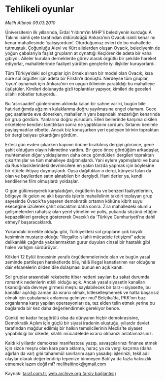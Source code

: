 # Tehlikeli oyunlar

*Melih Altınok 09.03.2010*

<div class="yazi"><p>Üniversitenin ilk yıllarında, Erdal Yıldırım’ın MHP’li belediyenin kurduğu A Takımı isimli çete tarafından öldürüldüğü Ankara’nın Ovacık isimli kenar mı kenar mahallesinde ‘çalışıyordum’. Oturduğumuz evleri de bu mahallede tutmuştuk. Çoğunluğu Alevi ve Kürt ailelerden oluşan Ovacık, belediyenin de yoğun çabalarıyla faşist grupların at oynattığı Keçiören’de adeta bir vaha gibiydi. Aileler kurulan derneklerde görev alarak örgütlü bir şekilde hareket ediyorlar, mahallelerinde faaliyet yürüten gençlerle iyi ilişkiler kuruyorlardı.</p>
<p>Tüm Türkiye’deki sol gruplar için örnek alınan bir model olan Ovacık, kısa süre sol örgütler için adeta bir Filistin’e dönüştü. Nerdeyse tüm gruplar, ‘oyun’ oynamak için Ankara’nın en uygun ikliminin yaratıldığı bu mahalleye üşüştüler. Kimileri dolunayda gizli toplantılar yapıyor, kimileri de geceleri silahlı nöbetler tutuyordu.</p>
<p>Bu ‘asrısaadet’ günlerinden aklımda kalan bir sahne var ki, bugün bile hatırladığımda ağzımın kulaklarıma doğru yayılmasına engel olamam. Gece geç saatlerde eve dönerken, mahallenin yanı başındaki mezarlığın kenarında bir grup gördüm. Yanlarına doğru yürüdüm. Elleri bellerinde karşıma dikilen erketelere kendimi tanıttıktan sonra ne yaptıklarını sordum. Sırlarını benimle paylaşmadılar elbette. Ancak biz konuşurken yeri eşeleyen birinin topraktan bir dergi balyası çıkardığını gördüm.</p>
<p>Ertesi gün evden çıkarken kapının önüne bırakılmış dergiyi görünce, gece şahit olduğum olayın hikmetine vardım. Bir gece önce gördüğüm arkadaşlar, muhtemelen diğer yoldaşlarının daha önce gömdükleri dergileri topraktan çıkartmışlar ve tüm mahalleye dağıtmışlardı. Yani eylem yapmışlardı ve bunu da Rus klasiklerindeki devrimcilere en yakın tarzda yapmak için böylesine bir ritüele ihtiyaç duymuşlardı. Oysa dağıttıkları o dergi, künyesi falan da olan ve bayilerden satın alınabilen bir dergiydi. Hani derler ya, kendi kendilerine film olmuşlardı yoldaşlar.</p>
<p>O gün gülümseyerek karşıladığım, örgütlerin bu ve benzeri faaliyetlerinin, bölgeye ilk gelen ve aklı başında işlerle mahallelinin takdiri toplayan grup sayesinde Ovacık’ta yeşeren demokratik ortamın köküne kibrit suyu ekeceğine üzülerek şahit olacaktım daha sonra. Zira mahalledeki olumlu gelişmelerden rahatsız olan yerel yönetim ve polis, yukarıda sözünü ettiğim kepazelikleri gerekçe göstererek Ovacık’ı da ‘Türkiye Cumhuriyeti’ne dahil etmeyi’ başaracaklardı.</p>
<p>Yukarıdaki örnekte olduğu gibi, Türkiye’deki sol grupların çok büyük kesiminin mustarip olduğu “illegalite-silahlı mücadele fetişizmi” adeta delikanlılık çağında yakalanmaktan gurur duyulan cinsel bir hastalık gibi halen varlığını sürdürüyor.</p>
<p>Kökleri 12 Eylül öncesinin yeraltı örgütlenmelerinde olan ve bugün yasal zeminde partileşen hareketlerde bile, hâlâ illegal kanatlarının var olduğuna dair efsanelerin dilden dile dolaşması bunun en açık kanıtı.</p>
<p>Sol gruplar arasındaki rekabette itibar nedeni sayılan bu sakat durumda romantik nedenlerin etkili olduğu açık. Ancak yasal siyasetin kanalları tıkandığında devreye girmesi meşru sayılabilecek bir tarz-ı siyasette, bu kanallar açıldığı zaman da ısrarcı olmak, kitleselleşmemek ve hatta başarısız olmak için çabalamak anlamına gelmiyor mu? Belçika’da, PKK’nın bazı organlarına karşı yapılan operasyonları da, tez elden telin etmek yerine bu bağlamda bir kez daha değerlendirmek gerekiyor bence.</p>
<p>Çünkü ne kadar hoşgörülü olsa da dünyanın hiçbir demokrasisine, Demokratik Açılım için güçlü bir siyasi iradenin oluştuğu, yıllardır devlet tarafından mağdur edilmiş bir halkın temsilcilerinin Meclis’te siyaset yapabildiği bir ülkede, silahlı mücadelede ısrarcı olmanızı anlatamazsınız.</p>
<p>Kaldı ki yıllardır demokrasi manifestosu yazıp, savaşçılarınızı finanse etmek için sizce meşru olan kara para aklama, haraç ya da vergi kaçırma (daha ağırları da var) gibi tahammül sınırlarını aşan yasadışı işlerinizi, tekil adli olaylar olarak değerlendirip tepenize binmeyen Batı’ya da fazla haksızlık etmemek lazım değil mi? <a href="mailto:melihaltinok@gmail.com">melihaltinok@gmail.com</a></p>
</div>

Kaynak: [taraf.com.tr](http://www.taraf.com.tr:80/makale/10367.htm), [web.archive.org (arşiv bağlantısı)](http://web.archive.org/web/20100312083406/http://www.taraf.com.tr:80/makale/10367.htm)
